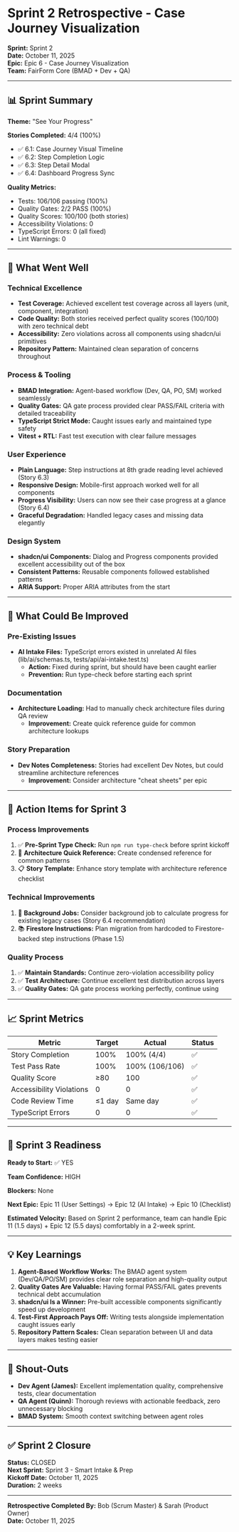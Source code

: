 # Sprint 2 Retrospective - Case Journey Visualization

**Sprint:** Sprint 2  
**Date:** October 11, 2025  
**Epic:** Epic 6 - Case Journey Visualization  
**Team:** FairForm Core (BMAD + Dev + QA)

---

## 📊 Sprint Summary

**Theme:** "See Your Progress"

**Stories Completed:** 4/4 (100%)
- ✅ 6.1: Case Journey Visual Timeline
- ✅ 6.2: Step Completion Logic  
- ✅ 6.3: Step Detail Modal
- ✅ 6.4: Dashboard Progress Sync

**Quality Metrics:**
- Tests: 106/106 passing (100%)
- Quality Gates: 2/2 PASS (100%)
- Quality Scores: 100/100 (both stories)
- Accessibility Violations: 0
- TypeScript Errors: 0 (all fixed)
- Lint Warnings: 0

---

## 🎉 What Went Well

### Technical Excellence
- **Test Coverage:** Achieved excellent test coverage across all layers (unit, component, integration)
- **Code Quality:** Both stories received perfect quality scores (100/100) with zero technical debt
- **Accessibility:** Zero violations across all components using shadcn/ui primitives
- **Repository Pattern:** Maintained clean separation of concerns throughout

### Process & Tooling
- **BMAD Integration:** Agent-based workflow (Dev, QA, PO, SM) worked seamlessly
- **Quality Gates:** QA gate process provided clear PASS/FAIL criteria with detailed traceability
- **TypeScript Strict Mode:** Caught issues early and maintained type safety
- **Vitest + RTL:** Fast test execution with clear failure messages

### User Experience
- **Plain Language:** Step instructions at 8th grade reading level achieved (Story 6.3)
- **Responsive Design:** Mobile-first approach worked well for all components
- **Progress Visibility:** Users can now see their case progress at a glance (Story 6.4)
- **Graceful Degradation:** Handled legacy cases and missing data elegantly

### Design System
- **shadcn/ui Components:** Dialog and Progress components provided excellent accessibility out of the box
- **Consistent Patterns:** Reusable components followed established patterns
- **ARIA Support:** Proper ARIA attributes from the start

---

## 🔧 What Could Be Improved

### Pre-Existing Issues
- **AI Intake Files:** TypeScript errors existed in unrelated AI files (lib/ai/schemas.ts, tests/api/ai-intake.test.ts)
  - **Action:** Fixed during sprint, but should have been caught earlier
  - **Prevention:** Run type-check before starting each sprint

### Documentation
- **Architecture Loading:** Had to manually check architecture files during QA review
  - **Improvement:** Create quick reference guide for common architecture lookups
  
### Story Preparation
- **Dev Notes Completeness:** Stories had excellent Dev Notes, but could streamline architecture references
  - **Improvement:** Consider architecture "cheat sheets" per epic

---

## 🚀 Action Items for Sprint 3

### Process Improvements
1. ✅ **Pre-Sprint Type Check:** Run `npm run type-check` before sprint kickoff
2. 📝 **Architecture Quick Reference:** Create condensed reference for common patterns
3. 📋 **Story Template:** Enhance story template with architecture reference checklist

### Technical Improvements  
1. 🔄 **Background Jobs:** Consider background job to calculate progress for existing legacy cases (Story 6.4 recommendation)
2. 📚 **Firestore Instructions:** Plan migration from hardcoded to Firestore-backed step instructions (Phase 1.5)

### Quality Process
1. ✅ **Maintain Standards:** Continue zero-violation accessibility policy
2. ✅ **Test Architecture:** Continue excellent test distribution across layers
3. ✅ **Quality Gates:** QA gate process working perfectly, continue using

---

## 📈 Sprint Metrics

| Metric | Target | Actual | Status |
|--------|--------|--------|--------|
| Story Completion | 100% | 100% (4/4) | ✅ |
| Test Pass Rate | 100% | 100% (106/106) | ✅ |
| Quality Score | ≥80 | 100 | ✅ |
| Accessibility Violations | 0 | 0 | ✅ |
| Code Review Time | ≤1 day | Same day | ✅ |
| TypeScript Errors | 0 | 0 | ✅ |

---

## 🎯 Sprint 3 Readiness

**Ready to Start:** ✅ YES

**Team Confidence:** HIGH

**Blockers:** None

**Next Epic:** Epic 11 (User Settings) → Epic 12 (AI Intake) → Epic 10 (Checklist)

**Estimated Velocity:** Based on Sprint 2 performance, team can handle Epic 11 (1.5 days) + Epic 12 (5.5 days) comfortably in a 2-week sprint.

---

## 💡 Key Learnings

1. **Agent-Based Workflow Works:** The BMAD agent system (Dev/QA/PO/SM) provides clear role separation and high-quality output
2. **Quality Gates Are Valuable:** Having formal PASS/FAIL gates prevents technical debt accumulation
3. **shadcn/ui Is a Winner:** Pre-built accessible components significantly speed up development
4. **Test-First Approach Pays Off:** Writing tests alongside implementation caught issues early
5. **Repository Pattern Scales:** Clean separation between UI and data layers makes testing easier

---

## 🙏 Shout-Outs

- **Dev Agent (James):** Excellent implementation quality, comprehensive tests, clear documentation
- **QA Agent (Quinn):** Thorough reviews with actionable feedback, zero unnecessary blocking
- **BMAD System:** Smooth context switching between agent roles

---

## ✅ Sprint 2 Closure

**Status:** CLOSED  
**Next Sprint:** Sprint 3 - Smart Intake & Prep  
**Kickoff Date:** October 11, 2025  
**Duration:** 2 weeks

---

**Retrospective Completed By:** Bob (Scrum Master) & Sarah (Product Owner)  
**Date:** October 11, 2025

